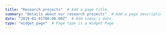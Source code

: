 ```yaml
---
title: "Research projects"  # Add a page title.
summary: "Details about our research projects"  # Add a page description.
date: "2019-01-01T00:00:00Z"  # Add today's date.
type: "widget_page"  # Page type is a Widget Page
---
```

